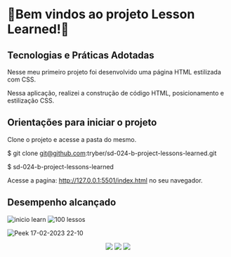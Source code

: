 
# 📔Bem vindos ao projeto Lesson Learned!📔







## Tecnologias e Práticas Adotadas

  
  Nesse meu primeiro projeto foi desenvolvido uma página HTML estilizada com CSS.

   Nessa aplicação, realizei a construção de código HTML, posicionamento e estilização CSS.


## Orientações para iniciar o projeto

Clone o projeto e acesse a pasta do mesmo.

$ git clone git@github.com:tryber/sd-024-b-project-lessons-learned.git

$ sd-024-b-project-lessons-learned

Acesse a pagina:  http://127.0.0.1:5501/index.html no seu navegador.


 
  
  ## Desempenho alcançado
  ![inicio learn](https://user-images.githubusercontent.com/106772807/219825627-b3b4baea-2ec4-4c5c-b1b3-87afe68cc797.png)
![100 lessos](https://user-images.githubusercontent.com/106772807/219825635-559c977c-143b-4829-b31b-ace0821c64c7.png)
  
 




![Peek 17-02-2023 22-10](https://user-images.githubusercontent.com/106772807/219825533-e55159e4-7ddf-4779-b8e2-134ce7b51af1.gif)


 <div align="center" margin="50px">
	  <a href = "mailto:cristiane@samaan.com.br"><img src="https://img.shields.io/badge/-Gmail-%23333?style=for-the-badge&logo=gmail&logoColor=white" target="_white"></a>
    <a href="https://www.linkedin.com/in/cristiane-kizelevicius-samaan/" target="_blank"><img src="https://img.shields.io/badge/-LinkedIn-%230077B5?style=for-the-badge&logo=linkedin&logoColor=white" target="_blank"></a>
	<a href="https://github.com/Cristks" target="_blank"><img src="https://img.shields.io/badge/-GitHub-%23333?style=for-the-badge&logo=github&logoColor=white" target="_blank"></a>
</div>







